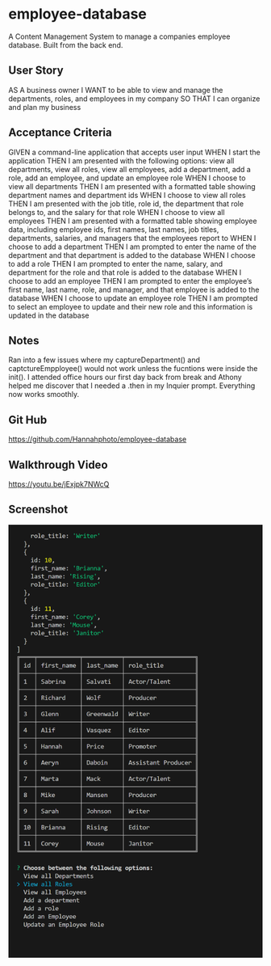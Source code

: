 # employee-database
A Content Management System to manage a companies employee database. Built from the back end.

## User Story

AS A business owner
I WANT to be able to view and manage the departments, roles, and employees in my company
SO THAT I can organize and plan my business


## Acceptance Criteria

GIVEN a command-line application that accepts user input
WHEN I start the application
THEN I am presented with the following options: view all departments, view all roles, view all employees, add a department, add a role, add an employee, and update an employee role
WHEN I choose to view all departments
THEN I am presented with a formatted table showing department names and department ids
WHEN I choose to view all roles
THEN I am presented with the job title, role id, the department that role belongs to, and the salary for that role
WHEN I choose to view all employees
THEN I am presented with a formatted table showing employee data, including employee ids, first names, last names, job titles, departments, salaries, and managers that the employees report to
WHEN I choose to add a department
THEN I am prompted to enter the name of the department and that department is added to the database
WHEN I choose to add a role
THEN I am prompted to enter the name, salary, and department for the role and that role is added to the database
WHEN I choose to add an employee
THEN I am prompted to enter the employee’s first name, last name, role, and manager, and that employee is added to the database
WHEN I choose to update an employee role
THEN I am prompted to select an employee to update and their new role and this information is updated in the database 

## Notes
Ran into a few issues where my captureDepartment() and captctureEmpployee() would not work unless the fucntions were inside the init(). I attended office hours our first day back from break and Athony helped me discover that I needed a .then in my Inquier prompt. Everything now works smoothly. 

## Git Hub
https://github.com/Hannahphoto/employee-database

## Walkthrough Video

https://youtu.be/jExjpk7NWcQ

## Screenshot


<div align="center">
    <img src="./image/table_example.png" href = "Screenshot of the Employee Database Table." />
    </div>
